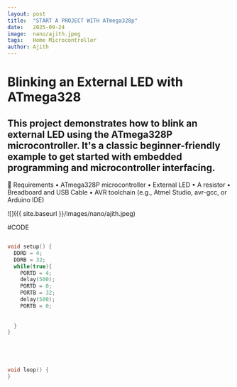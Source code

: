 ```yaml
---
layout: post
title:  "START A PROJECT WITH ATmega328p"
date:   2025-09-24
image:  nano/ajith.jpeg
tags:   Home Microcontroller
author: Ajith
---
```


# Blinking an External LED with ATmega328

## This project demonstrates how to blink an external LED using the ATmega328P microcontroller. It's a classic beginner-friendly example to get started with embedded programming and microcontroller interfacing.
🧰 Requirements
• 	ATmega328P microcontroller
• 	External LED
• 	A resistor
• 	Breadboard and USB Cable
• 	AVR toolchain (e.g., Atmel Studio, avr-gcc, or Arduino IDE)

![]({{ site.baseurl }}/images/nano/ajith.jpeg)

#CODE 
```C

void setup() {
  DDRD = 4;
  DDRB = 32;
  while(true){
    PORTD = 4;
    delay(500);
    PORTD = 0;
    PORTB = 32;
    delay(500);
    PORTB = 0;
    
    
  }
}





void loop() {
}

```





